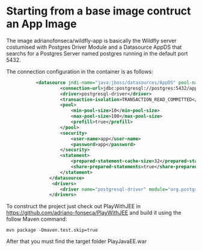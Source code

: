 # Starting from a base image contruct an App Image

The image adrianofonseca/wildfly-app is basically the Wildfly server costumised with Postgres Driver Module and a Datasource AppDS that searchs for a Postgres Server named postgres running in the default port 5432.

The connection configuration in the container is as follows:

```xml
	       <datasource jndi-name="java:jboss/datasources/AppDS" pool-name="AppDS" enabled="true" use-java-context="true">
                    <connection-url>jdbc:postgresql://postgres:5432/app</connection-url>
                    <driver>postgresql-driver</driver>
                    <transaction-isolation>TRANSACTION_READ_COMMITTED</transaction-isolation>
                    <pool>
                        <min-pool-size>10</min-pool-size>
                        <max-pool-size>100</max-pool-size>
                        <prefill>true</prefill>
                    </pool>
                    <security>
                        <user-name>app</user-name>
                        <password>app</password>
                    </security>
                    <statement>
                        <prepared-statement-cache-size>32</prepared-statement-cache-size>
                        <share-prepared-statements>true</share-prepared-statements>
                    </statement>
                </datasource>
                 <drivers>
                    <driver name="postgresql-driver" module="org.postgresql"/>
                </drivers>
```

To construct the project just check out PlayWithJEE in https://github.com/adriano-fonseca/PlayWithJEE and build it using the follow Maven command:

```shell
mvn package -Dmaven.test.skip=true

```
After that you must find the target folder PlayJavaEE.war
